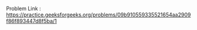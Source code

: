 Problem Link : https://practice.geeksforgeeks.org/problems/09b910559335521654aa2909f86f893447d8f5ba/1